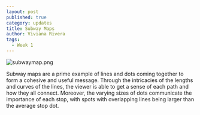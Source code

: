 ```yaml
---
layout: post
published: true
category: updates
title: Subway Maps
author: Viviana Rivera
tags:
  - Week 1
---
```

![subwaymap.png]({{site.baseurl}}/assets/subwaymap.png)

Subway maps are a prime example of lines and dots coming together to form a cohesive and useful message. Through the intricacies of the lengths and curves of the lines, the viewer is able to get a sense of each path and how they all connect. Moreover, the varying sizes of dots communicate the importance of each stop, with spots with overlapping lines being larger than the average stop dot.
